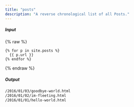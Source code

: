 ```yaml
---
title: "posts"
description: "A reverse chronological list of all Posts."
---
```

##### Input

{% raw %}
~~~liquid
{% for p in site.posts %}
  {{ p.url }}
{% endfor %}
~~~
{% endraw %}

##### Output

~~~html
/2016/01/03/goodbye-world.html
/2016/01/02/im-fleeting.html
/2016/01/01/hello-world.html
~~~
